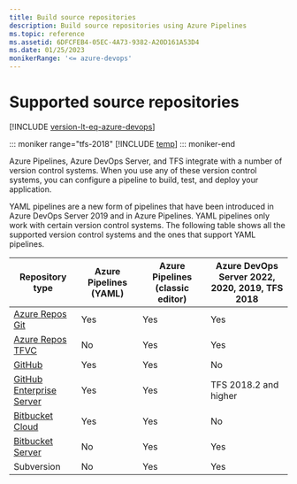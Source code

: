 ```yaml
---
title: Build source repositories
description: Build source repositories using Azure Pipelines
ms.topic: reference
ms.assetid: 6DFCFEB4-05EC-4A73-9382-A20D161A53D4
ms.date: 01/25/2023
monikerRange: '<= azure-devops'
---
```


# Supported source repositories

[!INCLUDE [version-lt-eq-azure-devops](../../includes/version-lt-eq-azure-devops.md)]

::: moniker range="tfs-2018"
[!INCLUDE [temp](../includes/concept-rename-note.md)]
::: moniker-end

Azure Pipelines, Azure DevOps Server, and TFS integrate with a number of version control systems. When you use any of these version control systems, you can configure a pipeline to build, test, and deploy your application.

YAML pipelines are a new form of pipelines that have been introduced in Azure DevOps Server 2019 and in Azure Pipelines. YAML pipelines only work with certain version control systems. The following table shows all the supported version control systems and the ones that support YAML pipelines.

| Repository type | Azure Pipelines (YAML) | Azure Pipelines (classic editor) | Azure DevOps Server 2022, 2020, 2019, TFS 2018 |
|---|---|---|---|
| [Azure Repos Git](azure-repos-git.md) | Yes | Yes | Yes |
| [Azure Repos TFVC](tfvc.md) | No | Yes | Yes |
| [GitHub](github.md) | Yes | Yes | No |
| [GitHub Enterprise Server](github-enterprise.md) | Yes | Yes | TFS 2018.2 and higher |
| [Bitbucket Cloud](bitbucket.md) | Yes | Yes | No |
| [Bitbucket Server](on-premises-bitbucket.md) | No | Yes | Yes |
| Subversion | No | Yes | Yes |
